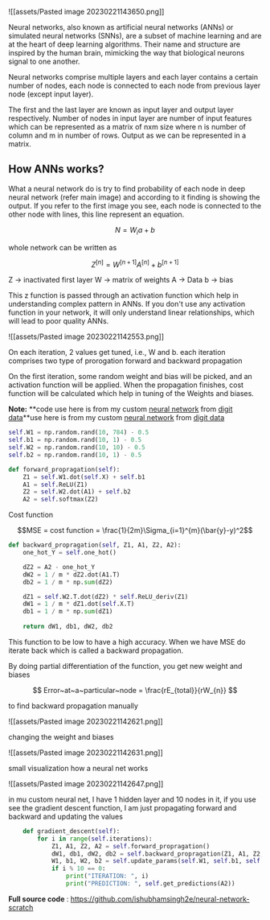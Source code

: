 
![[assets/Pasted image 20230221143650.png]]

Neural networks, also known as artificial neural networks (ANNs) or simulated neural networks (SNNs), are a subset of machine learning and are at the heart of deep learning algorithms. Their name and structure are inspired by the human brain, mimicking the way that biological neurons signal to one another.

Neural networks comprise multiple layers and each layer contains a certain number of nodes, each node is connected to each node from previous layer node (except input layer).

The first and the last layer are known as input layer and output layer respectively. Number of nodes in input layer are number of input features which can be represented as a matrix of nxm size where n is number of column and m in number of rows. Output as we can be represented in a matrix.

## How ANNs works?
What a neural network do is try to find probability of each node in deep neural network (refer main image) and according to it finding is showing the output.
If you refer to the first image you see, each node is connected to the other node with lines, this line represent an equation.

$$N = W_{i}a + b$$

whole network can be written as

$$Z^{[n]} = W^{[n+1]}A^{[n]} + b^{[n+1]}$$

Z → inactivated first layer
W → matrix of weights
A → Data
b → bias

This z function is passed through an activation function which help in understanding complex pattern in ANNs.
If you don't use any activation function in your network, it will only understand linear relationships, which will lead to poor quality ANNs.

![[assets/Pasted image 20230221142553.png]]

 On each iteration, 2 values get tuned, i.e., W and b. each iteration comprises two type of prorogation forward and backward propagation 

On the first iteration, some random weight and bias will be picked, and an activation function will be applied.
When the propagation finishes, cost function will be calculated which help in tuning of the Weights and biases.

**Note:**
**code use here is from my custom [neural network](https://raw.githubusercontent.com/ishubhamsingh2e/neural-network-scratch/main/nn.py) from [digit data](https://www.kaggle.com/competitions/digit-recognizer)**use here is from my custom [neural network](https://raw.githubusercontent.com/ishubhamsingh2e/neural-network-scratch/main/nn.py) from [digit data](https://www.kaggle.com/competitions/digit-recognizer)

```python
self.W1 = np.random.rand(10, 784) - 0.5
self.b1 = np.random.rand(10, 1) - 0.5
self.W2 = np.random.rand(10, 10) - 0.5
self.b2 = np.random.rand(10, 1) - 0.5

def forward_propragation(self):
	Z1 = self.W1.dot(self.X) + self.b1
	A1 = self.ReLU(Z1)
	Z2 = self.W2.dot(A1) + self.b2
	A2 = self.softmax(Z2)
```

Cost function 

$$MSE = cost function = \frac{1}{2m}\Sigma_{i=1}^{m}(\bar{y}-y)^2$$

```python
def backward_propragation(self, Z1, A1, Z2, A2):
	one_hot_Y = self.one_hot()

	dZ2 = A2 - one_hot_Y
	dW2 = 1 / m * dZ2.dot(A1.T)
	db2 = 1 / m * np.sum(dZ2)

	dZ1 = self.W2.T.dot(dZ2) * self.ReLU_deriv(Z1)
	dW1 = 1 / m * dZ1.dot(self.X.T)
	db1 = 1 / m * np.sum(dZ1)
	
	return dW1, db1, dW2, db2
```

This function to be low to have a high accuracy. When we have MSE do iterate back which is called a backward propagation. 

By doing partial differentiation of the function, you get new weight and biases

$$
Error~at~a~particular~node = \frac{rE_{total}}{rW_{n}}
$$

to find backward propagation manually


![[assets/Pasted image 20230221142621.png]]

changing the weight and biases

![[assets/Pasted image 20230221142631.png]]

small visualization how a neural net works

![[assets/Pasted image 20230221142647.png]]

in mu custom neural net, I have 1 hidden layer and 10 nodes in it, if you use see the gradient descent function, I am just propagating forward and backward and updating the values

```python
    def gradient_descent(self):
        for i in range(self.iterations):
            Z1, A1, Z2, A2 = self.forward_propragation()
            dW1, db1, dW2, db2 = self.backward_propragation(Z1, A1, Z2, A2)
            W1, b1, W2, b2 = self.update_params(self.W1, self.b1, self.W2, self.b2, dW1, db1, dW2, db2)
            if i % 10 == 0:
                print("ITERATION: ", i)
                print("PREDICTION: ", self.get_predictions(A2))
```

**Full source code** : https://github.com/ishubhamsingh2e/neural-network-scratch